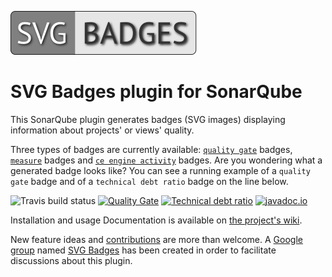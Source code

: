 ![logo](/images/logo.png)

# SVG Badges plugin for SonarQube 
This SonarQube plugin generates badges (SVG images) displaying information about projects' or views' quality. 

Three types of badges are currently available: [`quality gate`](https://github.com/QualInsight/qualinsight-plugins-sonarqube-badges/wiki/Quality-Gate-status-badges) badges, [`measure`](https://github.com/QualInsight/qualinsight-plugins-sonarqube-badges/wiki/Measure-badges) badges and [`ce engine activity`](https://github.com/QualInsight/qualinsight-plugins-sonarqube-badges/wiki/Compute-Engine-Activity-badges) badges. Are you wondering what a generated badge looks like? You can see a running example of a `quality gate` badge and of a `technical debt ratio` badge on the line below. 

![Travis build status](https://travis-ci.org/QualInsight/qualinsight-plugins-sonarqube-badges.svg?branch=master) [![Quality Gate](https://sonarqube.com/api/badges/gate?key=com.qualinsight.plugins.sonarqube:qualinsight-plugins-sonarqube-badges)](https://sonarqube.com/dashboard/index/com.qualinsight.plugins.sonarqube:qualinsight-plugins-sonarqube-badges) [![Technical debt ratio](https://sonarqube.com/api/badges/measure?key=com.qualinsight.plugins.sonarqube:qualinsight-plugins-sonarqube-badges&metric=sqale_debt_ratio)](https://sonarqube.com/dashboard/index/com.qualinsight.plugins.sonarqube:qualinsight-plugins-sonarqube-badges) [![javadoc.io](https://javadoc-emblem.rhcloud.com/doc/com.qualinsight.plugins.sonarqube/qualinsight-plugins-sonarqube-badges/badge.svg)](http://www.javadoc.io/doc/com.qualinsight.plugins.sonarqube/qualinsight-plugins-sonarqube-badges)

Installation and usage Documentation is available on [the project's wiki](https://github.com/QualInsight/qualinsight-plugins-sonarqube-badges/wiki).

New feature ideas and [contributions](https://github.com/QualInsight/qualinsight-plugins-sonarqube-badges/wiki/Contributing) are more than welcome. A [Google group](https://groups.google.com/forum/#!forum/svg-badges) named [SVG Badges](https://groups.google.com/forum/#!forum/svg-badges) has been created in order to facilitate discussions about this plugin.


